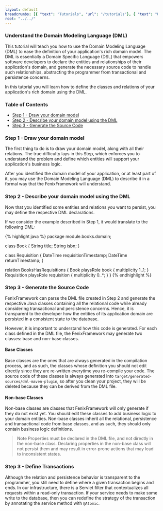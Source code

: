 ```yaml
---
layout: default
breadcrumbs: [{ "text": "Tutorials", "url": "/tutorials"}, { "text": "Understand the Domain Modeling Language (DML)", "url": "/tutorials/understand-the-dml/" }]
root: "../../"
---
```


### Understand the Domain Modeling Language (DML)

This tutorial will teach you how to use the Domain Modeling Language (DML) to ease the definition of your application's rich domain model. The DML is essentially a Domain Specific Language (DSL) that empowers software developers to declare the entities and relationships of their application's domain, and generate the necessary source code to handle such relationships, abstracting the programmer from transactional and persistence concerns.

In this tutorial you will learn how to define the classes and relations of your application's rich domain using the DML.

### Table of Contents

* [Step 1 - Draw your domain model](#step_1__draw_your_domain_model)
* [Step 2 - Describe your domain model using the DML](#step_2__describe_your_domain_model_using_the_dml)
* [Step 3 - Generate the Source Code](#step_3__generate_the_source_code)

### Step 1 - Draw your domain model

The first thing to do is to draw your domain model, along with all their relations. The true difficulty lays in this Step, which enforces you to understand the problem and define which entities will support your application's business logic.

After you identified the domain model of your application, or at least part of it, you may use the Domain Modeling Language (DML) to describe it in a formal way that the FenixFramework will understand.

### Step 2 - Describe your domain model using the DML

Now that you identified some entities and relations you want to persist, you may define the respective DML declarations.

If we consider the example described in Step 1, it would translate to the following DML:

{% highlight java %}
package module.books.domain;

class Book {
  String title;
  String isbn;
}

class Requisition {
  DateTime requisitionTimestamp;
  DateTime returnTimestamp;
}

relation BooksHasRequisitions {
  Book playsRole book { multiplicity 1..1; }
  Requisition playsRole requisition { multiplicity 0..*; }
}
{% endhighlight %}


### Step 3 - Generate the Source Code

FenixFramework can parse the DML file created in Step 2 and generate the respective Java classes containing all the relational code while already considering transactional and persistence concerns. Hence, it is transparent to the developer how the entities of its application domain are persisted in a consistent state to the database.

However, it is important to understand how this code is generated. For each class defined in the DML file, the FenixFramework may generate two classes: base and non-base classes.

#### Base Classes   
Base classes are the ones that are always generated in the compilation process, and as such, the classes whose definition you should not edit directly since they are re-written everytime you re-compile your code. The source code of these classes is always generated into ```target/generated-sources/dml-maven-plugin```, so after you clean your project, they will be deleted because they can be derived from the DML file.

#### Non-base Classes   
Non-base classes are classes that FenixFramework will only generate if they do not exist yet. You should edit these classes to add business logic to your domain entities. Non-base classes inherit all the relational, persistence and transactional code from base classes, and as such, they should only contain business logic definitions.

> <span>Note</span>
> Properties must be declared in the DML file, and not directly in the non-base class. Declaring properties in the non-base class will not persist them and may result in error-prone actions that may lead to inconsistent states.

### Step 3 - Define Transactions

Although the relation and persistence behavior is transparent to the programmer, you still need to define where a given transaction begins and ends.
In our infrastructure, there is a Servlet filter that contextualizes all requests within a read-only transaction. If your service needs to make some write to the database, then you can redefine the strategy of the transaction by annotating the service method with ```@Atomic```.


[Semantic Versioning]: http://semver.org/